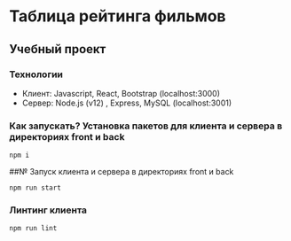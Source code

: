 # Таблица рейтинга фильмов

## Учебный проект

### Технологии

- Клиент: Javascript, React, Bootstrap (localhost:3000)
- Сервер: Node.js (v12) , Express, MySQL (localhost:3001) 

### Как запускать? Установка пакетов для клиента и сервера в директориях front и back

`npm i`

##№ Запуск клиента и сервера в директориях front и back

`npm run start`

### Линтинг клиента

`npm run lint`

